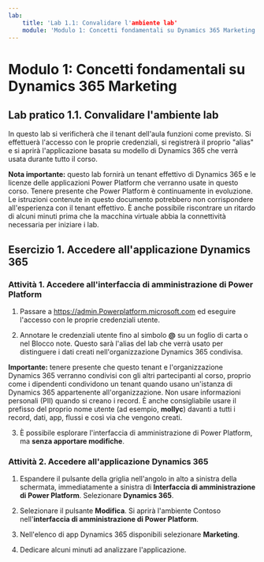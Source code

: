 ```yaml
---
lab:
    title: 'Lab 1.1: Convalidare l'ambiente lab'
    module: 'Modulo 1: Concetti fondamentali su Dynamics 365 Marketing'
---
```



Modulo 1: Concetti fondamentali su Dynamics 365 Marketing
========================

## Lab pratico 1.1. Convalidare l'ambiente lab 

In questo lab si verificherà che il tenant dell'aula funzioni come previsto. Si effettuerà l'accesso con le proprie credenziali, si registrerà il proprio "alias" e si aprirà l'applicazione basata su modello di Dynamics 365 che verrà usata durante tutto il corso. 

**Nota importante:** questo lab fornirà un tenant effettivo di Dynamics 365
e le licenze delle applicazioni Power Platform che verranno usate in questo
corso. Tenere presente che Power Platform è continuamente in evoluzione. Le
istruzioni contenute in questo documento potrebbero non corrispondere all'esperienza con il
tenant effettivo. È anche possibile riscontrare un ritardo di alcuni
minuti prima che la macchina virtuale abbia la connettività necessaria per iniziare i lab.

Esercizio 1. Accedere all'applicazione Dynamics 365
---------------------------------------------------

### Attività 1. Accedere all'interfaccia di amministrazione di Power Platform

1.  Passare a <https://admin.Powerplatform.microsoft.com> ed eseguire l'accesso con le proprie credenziali utente.

2. Annotare le credenziali utente fino al simbolo **@** su un foglio di carta o nel Blocco note. Questo sarà l'alias del lab che verrà usato per distinguere i dati creati nell'organizzazione Dynamics 365 condivisa. 

**Importante:** tenere presente che questo tenant e l'organizzazione Dynamics 365 verranno condivisi con gli altri partecipanti al corso, proprio come i dipendenti condividono un tenant quando usano un'istanza di Dynamics 365 appartenente all'organizzazione. Non usare informazioni personali (PII) quando si creano i record. È anche consigliabile usare il prefisso del proprio nome utente (ad esempio, **mollyc**) davanti a tutti i record, dati, app, flussi e così via che vengono creati.

3. È possibile esplorare l'interfaccia di amministrazione di Power Platform, ma **senza apportare modifiche**.

### Attività 2. Accedere all'applicazione Dynamics 365

1.  Espandere il pulsante della griglia nell'angolo in alto a sinistra della schermata, immediatamente a sinistra di **Interfaccia di amministrazione di Power Platform**. Selezionare **Dynamics 365**.

2.  Selezionare il pulsante **Modifica**. Si aprirà l'ambiente Contoso nell'**interfaccia di amministrazione di Power Platform**.

4. Nell'elenco di app Dynamics 365 disponibili selezionare **Marketing**.

5. Dedicare alcuni minuti ad analizzare l'applicazione.
